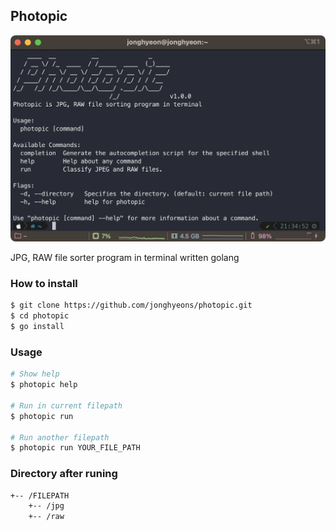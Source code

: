 ## Photopic

<img src="assets/main.png" alt="main image" width="600px">

JPG, RAW file sorter program in terminal written golang

### How to install

```bash
$ git clone https://github.com/jonghyeons/photopic.git
$ cd photopic
$ go install
```

### Usage

```bash
# Show help
$ photopic help

# Run in current filepath
$ photopic run

# Run another filepath
$ photopic run YOUR_FILE_PATH
```

### Directory after runing

```bash
+-- /FILEPATH
    +-- /jpg
    +-- /raw
```

